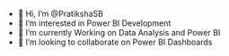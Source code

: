 - 👋 Hi, I’m @PratikshaSB
- 👀 I’m interested in Power BI Development
- 🌱 I’m currently Working on Data Analysis and Power BI 
- 💞️ I’m looking to collaborate on Power BI Dashboards


<!---
PratikshaSB/PratikshaSB is a ✨ special ✨ repository because its `README.md` (this file) appears on your GitHub profile.
You can click the Preview link to take a look at your changes.
--->
